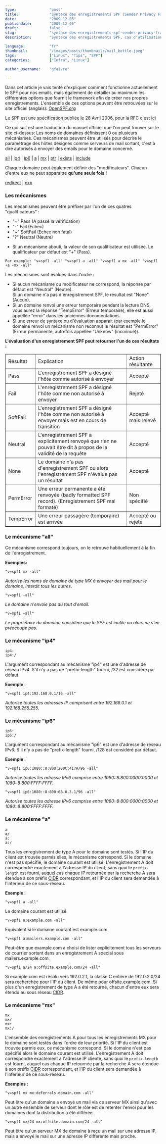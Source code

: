 ```yaml
---
type:               "post"
title:              "Syntaxe des enregistrements SPF (Sender Privacy Framework)"
date:               "2009-12-05"
publishdate:        "2009-12-05"
draft:              false
slug:               "syntaxe-des-enregistrements-spf-sender-privacy-framework"
description:        "Syntaxe des enregistrements SPF, cas d'utilisation et options de configuration."

language:           "fr"
thumbnail:          "/images/posts/thumbnails/mail_bottle.jpeg"
tags:               ["Linux", "Tips", "SPF"]
categories:         ["Infra", "Linux"]

author_username:    "gfaivre"

---
```


Dans cet article je vais tenté d'expliquer comment fonctionne actuellement le SPF pour nos emails, mais également de détailler au maximum les différentes options que fournit le framework afin de créer nos propres enregistrements. L'ensemble de ces options peuvent être retrouvées sur le site officiel (anglais): <a href="http://www.openspf.org/SPF_Record_Syntax" title="OpenSPF">OpenSPF.org</a>

Le SPF est une spécification publiée le 28 Avril 2006, pour la RFC c'est <a href="http://www.openspf.org/RFC_4408" title="RFC_4408">ici</a>

Ce qui suit est une traduction du manuel officiel que l'on peut trouver sur le site ci-dessus: Les noms de domaines définissent 0 ou plusieurs mécanismes. Ces mécanismes peuvent être utilisés pour décrire le paramétrage des hôtes désignés comme serveurs de mail sortant, c'est à dire autorisés à envoyer des emails pour le domaine concerné.


<a href="http://www.openspf.org/SPF_Record_Syntax#all">all</a> | <a href="http://www.openspf.org/SPF_Record_Syntax#ip4">ip4</a> | <a href="http://www.openspf.org/SPF_Record_Syntax#ip6">ip6</a> | <a href="http://www.openspf.org/SPF_Record_Syntax#a">a</a> | <a href="http://www.openspf.org/SPF_Record_Syntax#mx">mx</a> | <a href="http://www.openspf.org/SPF_Record_Syntax#ptr">ptr</a> | <a href="http://www.openspf.org/SPF_Record_Syntax#exists">exists</a> | <a href="http://www.openspf.org/SPF_Record_Syntax#include">include</a>


Chaque domaine peut également définir des "modificateurs". Chacun d'entre eux ne peut apparaitre **qu'une seule fois** !

<a href="http://www.openspf.org/SPF_Record_Syntax#redirect">redirect</a> | <a href="http://www.openspf.org/SPF_Record_Syntax#exp">exp</a>

### Les mécanismes

Les mécanismes peuvent être préfixer par l'un de ces quatres "qualificateurs" :

- "+" Pass (A passé la vérification)
- "-" Fail (Echec)
- "~" SoftFail (Echec non fatal)
- "?" Neutral (Neutre)

* Si un mécanisme abouti, la valeur de son qualificateur est utilisée. Le qualificateur par défaut est "+" (Pass).

```
Par exemple: "v=spf1 -all" "v=spf1 a -all" "v=spf1 a mx -all" "v=spf1 +a +mx -all"
```

Les mécanismes sont évalués dans l'ordre :

- Si aucun mécanisme ou modificateur ne correspond, la réponse par défaut est "Neutral" (Neutre). <br /> Si un domaine n'a pas d'enregistrement SPF, le résultat est "None" (Aucun).
- Si un domaine renvoi une erreur temporaire pendant la lecture DNS, vous aurez la réponse "TempError" (Erreur temporaire), elle est aussi appellée "error" dans les anciennes documentations.
- Si une erreur de syntaxe ou d'évaluation apparait (par exemple le domaine renvoi un mécanisme non reconnu) le résultat est "PermError" (Erreur permanente, autrefois appellée "Unknow" (inconnue)).

**L'évaluation d'un enregistrement SPF peut retourner l'un de ces résultats :**

<table width="100%" border="1" align="center">
  <tr>
    <td>Résultat</td>
    <td>Explication</td>
    <td>Action résultante</td>
  </tr>
  <tr>
    <td>Pass</td>
    <td>L'enregistrement SPF a désigné l'hôte comme autorisé à envoyer</td>
    <td>Accepté</td>
 </tr>
  <tr>
    <td>Fail</td>
    <td>L'enregistrement SPF a désigné l'hôte comme non autorisé à envoyer</td>
    <td>Rejeté</td>
 </tr>
  <tr>
    <td>SoftFail</td>
    <td>L'enregistrement SPF a désigné l'hôte comme non autorisé à envoyer mais est en cours de transition</td>
    <td>Accepté mais relevé</td>
 </tr>
  <tr>
    <td>Neutral</td>
    <td>L'enregistrement SPF a explicitement renvoyé que rien ne pouvait être dit à propos de la validité de la requête</td>
    <td>Accepté</td>
 </tr>
  <tr>
    <td>None</td>
    <td>Le domaine n'a pas d'enregistrement SPF ou alors l'enregistrement SPF n'évalue pas un résultat</td>
    <td>Accepté</td>
 </tr>
  <tr>
    <td>PermError</td>
    <td>Une erreur permanente a été renvoyée (badly formatted SPF record). (Enregistrement SPF mal formaté)</td>
    <td>Non spécifié</td>
 </tr>
  <tr>
    <td>TempError</td>
    <td>Une erreur passagère (temporaire) est arrivée</td>
    <td>Accepté ou rejeté</td>
  </tr>
</table>

### Le mécanisme "all"

Ce mécanisme correspond toujours, on le retrouve habituellement à la fin de l'enregistrement.

**Exemples:**

```
"v=spf1 mx -all"
```
*Autorise les noms de domaine de type MX à envoyer des mail pour le domaine, interdit tous les autres.*

```
"v=spf1 -all"
```

*Le domaine n'envoie pas du tout d'email.*

```
"v=spf1 +all"
```

*Le propriétaire du domaine considère que le SPF est inutile ou alors ne s'en préoccupe pas.*

### Le mécanisme "ip4"

```
ip4:
ip4:/
```

L'argument correspondant au mécanisme "ip4" est une d'adresse de réseau IPv4. S'il n'y a pas de "prefix-length" fourni, /32 est considéré par défaut.

**Exemple :**

```
"v=spf1 ip4:192.168.0.1/16 -all"
```
*Autorise toutes les adresses IP comprisent entre 192.168.0.1 et 192.168.255.255.*

### Le mécanisme "ip6"

```
ip6:
ip6:/
```

L'argument correspondant au mécanisme "ip6" est une d'adresse de réseau IPv6. S'il n'y a pas de "prefix-length" fourni, /128 est considéré par défaut.

**Exemple :**

```
"v=spf1 ip6:1080::8:800:200C:417A/96 -all"
```

*Autorise toutes les adresse IPv6 comprise entre 1080::8:800:0000:0000 et 1080::8:800:FFFF:FFFF.*

```
"v=spf1 ip6:1080::8:800:68.0.3.1/96 -all"
```
*Autorise toutes les adresse IPv6 comprise entre 1080::8:800:0000:0000 et 1080::8:800:FFFF:FFFF.*

### Le mécanisme "a"

```
a
a/
a:
a:/
```

Tous les enregistrement de type A pour le domaine sont testés. Si l'IP du client est trouvée parmis elles, le mécanisme correspond. Si le domaine n'est pas spécifié, le domaine courant est utilisé. L'enregistrement A doit correspondre exactement à l'adresse IP du client, sans quoi le `prefix-length` est fourni, auquel cas chaque IP retournée par la recherche A sera étendue à son préfix <a href="http://en.wikipedia.org/wiki/Classless_Inter-Domain_Routing" title="CIDR">CIDR</a> correspondant, et l'IP du client sera demandée à l'intérieur de ce sous-réseau.

**Exemple :**
```
"v=spf1 a -all"
```
Le domaine courant est utilisé.
```
"v=spf1 a:example.com -all"
```
Equivalent si le domaine courant est example.com.
```
"v=spf1 a:mailers.example.com -all"
```

Peut-être que example.com a choisi de lister explicitement tous les serveurs de courrier sortant dans un enregistrement A special sous mailers.example.com.

```
"v=spf1 a/24 a:offsite.example.com/24 -all"
```

Si example.com est résolu vers 192.0.2.1, la classe C entière de 192.0.2.0/24 sera recherchée pour l'IP du client. De même pour offsite.example.com. Si plus d'un enregistrement de type A a été retourné, chacun d'entre eux sera étendu au sous réseau <a href="http://en.wikipedia.org/wiki/Classless_Inter-Domain_Routing" title="CIDR">CIDR</a>.

### Le mécanisme "mx"

```
mx
mx/
mx:
mx:/
```

L'ensemble des enregistrements A pour tous les enregistrements MX pour le domaine sont testés dans l'ordre de leur priorité. Si l'IP du client est trouvée parmis eux, ce mécanisme correspond. Si le domaine n'est pas spécifié alors le domaine courant est utilisé. L'enregistrement A doit correspondre exactement à l'adresse IP cliente, sans quoi le `prefix-length` est fourni, auquel cas chaque IP retournée par la recherche A sera étendue à son préfix <a href="http://en.wikipedia.org/wiki/Classless_Inter-Domain_Routing" title="CIDR">CIDR</a> correspondant, et l'IP du client sera demandée à l'intérieur de ce sous-réseau.

**Exemples :**

```
"v=spf1 mx mx:deferrals.domain.com -all"
```

Peut être qu'un domaine a envoyé un mail via ce serveur MX ainsi qu'avec un autre ensemble de serveur dont le rôle est de retenter l'envoi pour les domaines dont la distribution a été différée.

```
"v=spf1 mx/24 mx:offsite.domain.com/24 -all"
```

Peut être qu'un serveur MX de domaine à reçu un mail sur une adresse IP, mais a envoyé le mail sur une adresse IP différente mais proche.